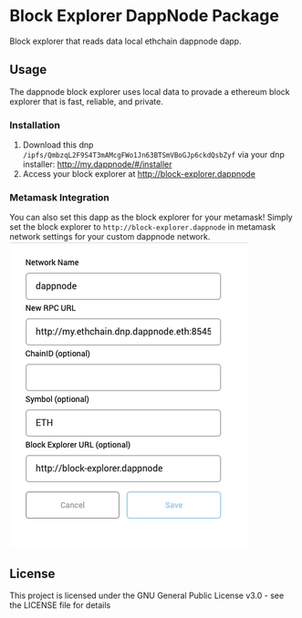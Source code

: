 # Block Explorer DappNode Package

Block explorer that reads data local ethchain dappnode dapp.

## Usage
The dappnode block explorer uses local data to provade a ethereum block explorer that is fast, reliable, and private.

### Installation
1. Download this dnp `/ipfs/QmbzqL2F9S4T3mAMcgFWo1Jn63BTSmVBoGJp6ckdQsbZyf` via your dnp installer: http://my.dappnode/#/installer
2. Access your block explorer at http://block-explorer.dappnode

### Metamask Integration
You can also set this dapp as the block explorer for your metamask!
Simply set the block explorer to `http://block-explorer.dappnode` in metamask network settings for your custom dappnode network.
![metamask-network-settings](./metamask-network-settings.png)

## License
This project is licensed under the GNU General Public License v3.0 - see the LICENSE file for details
